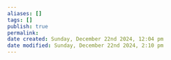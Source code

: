 ```yaml
---
aliases: []
tags: []
publish: true
permalink:
date created: Sunday, December 22nd 2024, 12:04 pm
date modified: Sunday, December 22nd 2024, 2:10 pm
---
```


